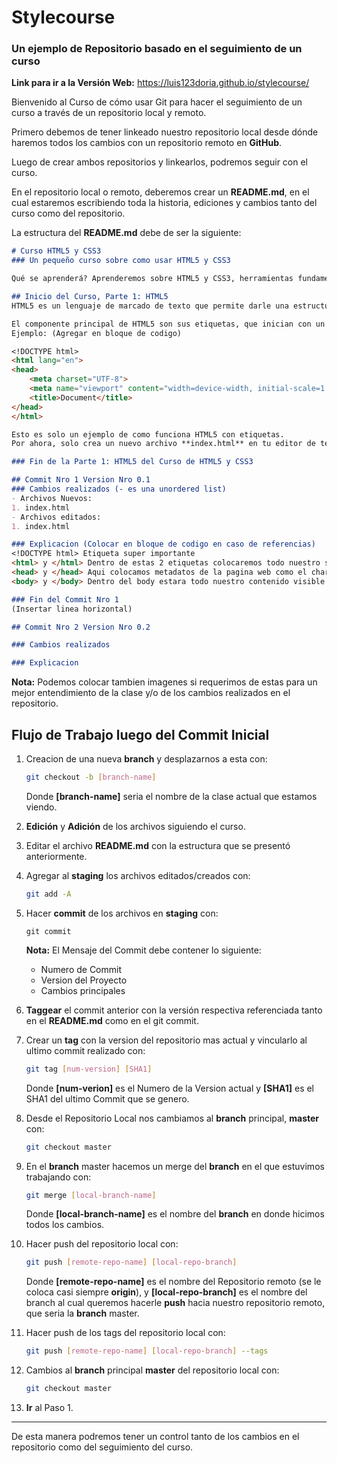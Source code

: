 # Stylecourse
### Un ejemplo de Repositorio basado en el seguimiento de un curso

**Link para ir a la Versión Web:** https://luis123doria.github.io/stylecourse/

Bienvenido al Curso de cómo usar Git para hacer el seguimiento de un curso a través de un repositorio local y remoto.

Primero debemos de tener linkeado nuestro repositorio local desde dónde haremos todos los cambios con un repositorio remoto en **GitHub**.

Luego de crear ambos repositorios y linkearlos, podremos seguir con el curso.

En el repositorio local o remoto, deberemos crear un **README.md**, en el cual estaremos escribiendo toda la historia, ediciones y cambios tanto del curso como del repositorio.

La estructura del **README.md** debe de ser la siguiente:

```markdown
# Curso HTML5 y CSS3
### Un pequeño curso sobre como usar HTML5 y CSS3

Qué se aprenderá? Aprenderemos sobre HTML5 y CSS3, herramientas fundamentales para el desarrollo de páginas web y aplicaciones desktop.

## Inicio del Curso, Parte 1: HTML5
HTML5 es un lenguaje de marcado de texto que permite darle una estructura a las páginas web. Se trata del primer paso para realizar un sitio en internet.

El componente principal de HTML5 son sus etiquetas, que inician con un "< >" y terminan con "</>".
Ejemplo: (Agregar en bloque de codigo)

<!DOCTYPE html>
<html lang="en">
<head>
	<meta charset="UTF-8">
	<meta name="viewport" content="width=device-width, initial-scale=1.0">
	<title>Document</title>
</head>
</html>

Esto es solo un ejemplo de como funciona HTML5 con etiquetas.
Por ahora, solo crea un nuevo archivo **index.html** en tu editor de texto favorito y copia el codigo anterior.

### Fin de la Parte 1: HTML5 del Curso de HTML5 y CSS3

## Commit Nro 1 Version Nro 0.1
### Cambios realizados (- es una unordered list)
- Archivos Nuevos:
1. index.html
- Archivos editados:
1. index.html

### Explicacion (Colocar en bloque de codigo en caso de referencias)
<!DOCTYPE html> Etiqueta super importante 
<html> y </html> Dentro de estas 2 etiquetas colocaremos todo nuestro sitio web
<head> y </head> Aqui colocamos metadatos de la pagina web como el charset o el titulo de la web
<body> y </body> Dentro del body estara todo nuestro contenido visible en la pagina web

### Fin del Commit Nro 1
(Insertar linea horizontal)

## Commit Nro 2 Version Nro 0.2

### Cambios realizados

### Explicacion
```

**Nota:** Podemos colocar tambien imagenes si requerimos de estas para un mejor entendimiento de la clase y/o de los cambios realizados en el repositorio.

## Flujo de Trabajo luego del Commit Inicial

1. Creacion de una nueva **branch** y desplazarnos a esta con: 

	```bash
	git checkout -b [branch-name]
	```

	Donde **[branch-name]** seria el nombre de la clase actual que estamos viendo.

2. **Edición** y **Adición** de los archivos siguiendo el curso.

3. Editar el archivo **README.md**  con la estructura que se presentó anteriormente.

4. Agregar al **staging** los archivos editados/creados con: 

	```bash
	git add -A
	```

5. Hacer **commit** de los archivos en **staging** con: 

	```
	git commit
	```

	**Nota:** El Mensaje del Commit debe contener lo siguiente:

	- Numero de Commit
	- Version del Proyecto
	- Cambios principales

6. **Taggear** el commit anterior con la versión respectiva referenciada tanto en el **README.md** como en el git commit.

7. Crear un **tag** con la version del repositorio mas actual y vincularlo al ultimo commit realizado con: 

	```bash
	git tag [num-version] [SHA1]
	```

	Donde **[num-verion]** es el Numero de la Version actual y **[SHA1]** es el SHA1 del ultimo Commit que se genero. 

8. Desde el Repositorio Local nos cambiamos al **branch** principal, **master** con: 

	```bash
	git checkout master
	```

9. En el **branch** master hacemos un merge del **branch** en el que estuvimos trabajando con: 

	```bash
	git merge [local-branch-name]
	```

	Donde **[local-branch-name]** es el nombre del **branch** en donde hicimos todos los cambios.

10. Hacer push del repositorio local con: 

	```bash
	git push [remote-repo-name] [local-repo-branch]
	```

	Donde **[remote-repo-name]** es el nombre del Repositorio remoto (se le coloca casi siempre **origin**), y **[local-repo-branch]** es el nombre del branch al cual queremos hacerle **push** hacia nuestro repositorio remoto, que seria la **branch** master.

11. Hacer push de los tags del repositorio local con: 

	```bash
	git push [remote-repo-name] [local-repo-branch] --tags
	```

12. Cambios al **branch** principal **master** del repositorio local con: 

	```bash
	git checkout master
	```

13. **Ir** al Paso 1.

------

De esta manera podremos tener un control tanto de los cambios en el repositorio como del seguimiento del curso.